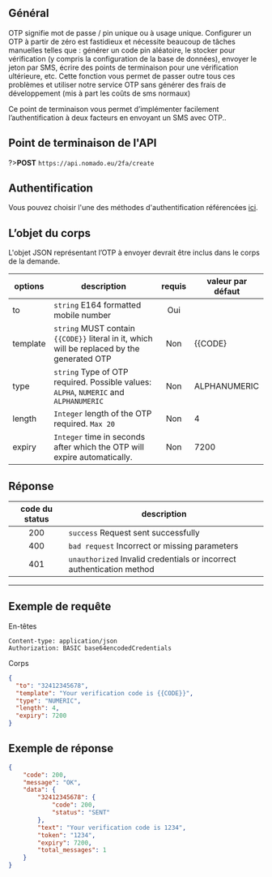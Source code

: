 ## Général
OTP signifie mot de passe / pin unique ou à usage unique. Configurer un OTP à partir de zéro est fastidieux et nécessite beaucoup de tâches manuelles telles que : générer un code pin aléatoire, le stocker pour vérification (y compris la configuration de la base de données), envoyer le jeton par SMS, écrire des points de terminaison pour une vérification ultérieure, etc. 
Cette fonction vous permet de passer outre tous ces problèmes et utiliser notre service OTP sans générer des frais de développement (mis à part les coûts de sms normaux)

Ce point de terminaison vous permet d’implémenter facilement l’authentification à deux facteurs en envoyant un SMS avec OTP..

## Point de terminaison de l'API

?>**POST** `https://api.nomado.eu/2fa/create`

## Authentification
Vous pouvez choisir l'une des méthodes d'authentification référencées [ici](/fr/authentication.md).

## L’objet du corps
L'objet JSON représentant l’OTP à envoyer devrait être inclus dans le corps de la demande.


| options | description | requis | valeur par défaut |
|---|---|:---:|---|
|to|`string` E164 formatted mobile number | Oui |  |
|template| `string` MUST contain `{{CODE}}` literal in it, which will be replaced by the generated OTP| Non | {{CODE} |
|type| `string` Type of OTP required. Possible values: `ALPHA`, `NUMERIC` and `ALPHANUMERIC`| Non | ALPHANUMERIC |
|length|`Integer`  length of the OTP required. `Max 20`| Non | 4 |
|expiry| `Integer` time in seconds after which the OTP will expire automatically.| Non | 7200 |

## Réponse

| code du status | description |
|:---:|---|
|200|`success` Request sent successfully |
|400|`bad request` Incorrect or missing parameters |
|401|`unauthorized` Invalid credentials or incorrect authentication method |

___

## Exemple de requête
En-têtes
```
Content-type: application/json
Authorization: BASIC base64encodedCredentials
```
Corps
```json
{
  "to": "32412345678",
  "template": "Your verification code is {{CODE}}",
  "type": "NUMERIC",
  "length": 4,
  "expiry": 7200
}
```


## Exemple de réponse
```json
{
    "code": 200,
    "message": "OK",
    "data": {
        "32412345678": {
            "code": 200,
            "status": "SENT"
        },
        "text": "Your verification code is 1234",
        "token": "1234",
        "expiry": 7200,
        "total_messages": 1
    }
}
```
